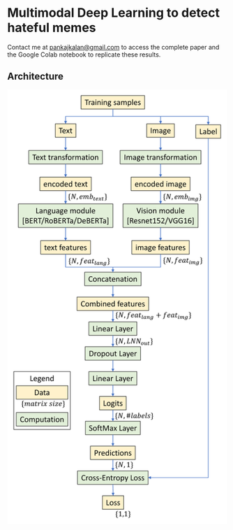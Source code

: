 # Multimodal Deep Learning to detect hateful memes
Contact me at pankajkalan@gmail.com to access the complete paper and the Google Colab notebook to replicate these results.

## Architecture
<img src="https://github.com/pkalan-gatech/pkalan-gatech.github.io/blob/main/myfirstbook/architecture_img.png?raw=true:, width=100" alt="Demonstrative example">